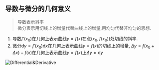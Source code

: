 ## 导数与微分的几何意义

> 导数表示斜率  
> 微分表示用切线上的增量代替曲线上的增量,用均匀代替非均匀的思想.

1. 导数$f'(x_{0})$在几何上表示曲线$y=f(x)$在点$(x_0, f(x_0))$处切线的斜率.  
2. 微分$\mathrm{d}y=f'(x_0)\mathrm{d}x$在几何上表示曲线$y=f(x)$的切线上的增量, $\Delta y=f(x_0+\Delta x)-f(x)$在几何上表示曲线$y=f(x)$上$\Delta y \approx \mathrm{d}y$

![Differential&Derivative](daoshu.png)
